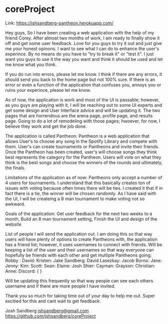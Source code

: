 # coreProject

Link: https://jshsandberg-pantheon.herokuapp.com/

Hey guys,
So I have been creating a web application with the help of my friend Corey. After almost two months of work, I am ready to finally show it off and get some user feedback. Love for you guys to try it out and just give me your honest opinons. I want to see what I can do to enhance the user's experince. By no means do you have to "try to break it" or "test it". I just want you guys to use it the way you want and think it should be used and let me know what you think.

If you do run into errors, please let me know. I think if there are any errors, it should send you back to the home page but not 100% sure. If there is an error or even a function of the application that confuses you, annoys you or ruins your experince, please let me know.

As of now, the application is work and most of the UI is passable; however, as you guys are playing with it, I will be reaching out to some UI experts and get some design and User Interface advice and will be updating it. The two pages that are horrendous are the arena page, profile page, and results page. Going to do a lot of remodeling with those pages; hwoever, for now, I believe they work and get the job done.

The application is called Pantheon:
	Pantheon is a web application that allows User's to choose any song in the Spotify Library and compete with them. User's can create tournaments or Pantheons and invite their friends. Once the Pantheon has been created, user's will choose songs they think best represents the category for the Pantheon. Users will vote on what they think is the best songs and choose the winners of the rounds and ultimately, the finals.

Limitations of the application as of now: 
	Pantheons only accept a number of 4 users for tournaments. I understand that this basically creates ton of issues with voting because often times there will be ties. I created it that if in fact there is a tie, the winner will be chosen randomly. As I have said with the UI, I will be createing a 8 man tournament to make voting not so awkward. 

	
Goals of the application:
	Get user feedback for the next two weeks to a month,
	Build an 8 man tournament setting,
	Finish the UI and design of the website

List of people I will send the application out. I am doing this so that way users will have plenty of options to create Pantheons with, the application has a friend list; however, it uses usernames to connect with friends. Will be keeping a list of the user and their usernames so that way everyone can hopefully be friends with each other and get multiple Pantheons going:
	Robby :
	David:
	Kristen:
	Jake Sandberg:
	David Lasezkay:
	Jacob Borno:
	Jane:
	Jenny:
	Kim:
	Scott:
	Sean:
	Elaine:
	Josh Shier:
	Cayman:
	Grayson:
	Christian:
	Anne:
	Discord: {
	}
	
Will be updating this frequently so that way people can see each others username and if there are more people I have invited.

Thank you so much for taking time out of your day to help me out. Super excitied for this and cant wait to get feedback.

Josh Sandberg
jshsandberg@gmail.com
https://github.com/jshsandberg/coreProject	 